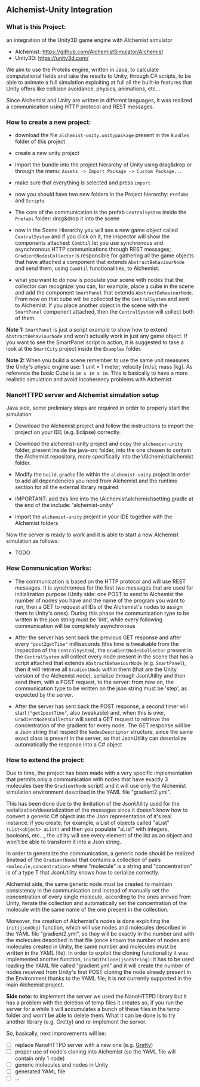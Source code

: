 ## Alchemist-Unity Integration

### What is this Project:
an integration of the Unity3D game engine with Alchemist simulator

* Alchemist: https://github.com/AlchemistSimulator/Alchemist
* Unity3D: https://unity3d.com/

We aim to use the Protelis engine, written in Java, to calculate computational fields and take the results to Unity, through C# scripts, to be able to animate a full simulation exploiting at full all the built-in features that Unity offers like collision avoidance, physics, animations, etc...

Since Alchemist and Unity are written in different languages, it was realized a communication using HTTP protocol and REST messages.

### How to create a new project:

* download the file `alchemist-unity.unitypackage` present in the `Bundles` folder of this project


* create a new unity project


* import the bundle into the project hierarchy of Unity using drag&drop or through the menu: `Assets -> Import Package -> Custom Package...`


* make sure that everything is selected and press `import`


* now you should have two new folders in the Project hierarchy: `Prefabs` and `Scripts`


* The core of the communication is the prefab `CentralSystem` inside the `Prefabs` folder: drag&drop it into the scene


* now in the Scene Hierarchy you will see a new game object called `CentralSystem` and if you click on it, the inspector will show the components attached: `ComUtil` let you use synchronous and asynchronous HTTP communications through REST messages; `GradientNodesCollector` is responsible for gathering all the game objects that have attached a component that extends `AbstractBehaviourNode` and send them, using `ComUtil` functionalities, to Alchemist.


* what you want to do now is populate your scene with nodes that the collector can recognize: you can, for example, place a cube in the scene and add the component `SmartPanel` that extends `AbstractBehaviourNode`. From now on that cube will be collected by the `CentralSystem` and sent to Alchemist. If you place another object in the scene with the `SmartPanel` component attached, then the `CentralSystem` will collect both of them.

**Note 1:** `SmartPanel` is just a script example to show how to extend `AbstractBehaviourNode` and won't actually work in just any game object. If you want to see the SmartPanel script in action, it is suggested to take a look at the `SmartCity` project inside the `Examples` folder.

**Note 2:** When you build a scene remember to use the same unit measures the Unity's physic engine use: 1 unit = 1 meter; velocity [m/s]; mass [kg]. As reference the basic Cube is `1m x 1m x 1m`. This is basically to have a more realistic simulation and avoid incoherency problems with Alchemist.

### NanoHTTPD server and Alchemist simulation setup
Java side, some prelimiary steps are required in order to properly start the simulation

* Download the Alchemist project and follow the instructions to import the project on your IDE (e.g. Eclipse) correctly.

* Download the alchemist-unity project and copy the `alchemist-unity` folder, present inside the java-src folder, into the one chosen to contain the Alchemist repository, more specifically into the \Alchemist\alchemist folder.

* Modify the `build.gradle` file within the `alchemist-unity` project in order to add all dependencies you need from Alchemist and the  runtime section for all the external library required

* IMPORTANT: add this line into the \Alchemist\alchemist\setting.gradle at the end of the include: 'alchemist-unity'

* import the `alchemist-unity` project in your IDE  together with the Alchemist folders

Now the server is ready to work and it is able to start a new Alchemist simulation as follows:

* TODO
 
### How Communication Works:

* The communication is based on the HTTP protocol and will use REST messages. It is synchronous for the first two messages that are used for initialization purpose (Unity side: one POST to send to Alchemist the number of nodes you have and the name of the program you want to run, then a GET to request all IDs of the Alchemist's nodes to assign them to Unity's ones). During this phase the communication type to be written in the json string must be 'init', while every following communication will be completely asynchronous


* After the server has sent back the previous GET response and after every `"post2getTime"` milliseconds (this time is tweakable from the inspection of the `CentralSystem`), the `GradientNodesCollector` present in the `CentralSystem` will collect every node present in the scene that has a script attached that extends `AbstractBehaviourNode` (e.g. `SmartPanel`), then it will retrieve all `GradientNode` within them (that are the Unity version of the Alchemist node), serialize through JsonUtility and then send them, with a POST request, to the server: from now on, the communication type to be written on the json string must be 'step', as expected by the server.


* After the server has sent back the POST response, a second timer will start (`"get2postTime"`, also tweakable) and, when this is over, `GradientNodesCollector` will send a GET request to retrieve the concentration of the gradient for every node. The GET response will be a Json string that respect the `NodesDescriptor` structure, since the same exact class is present in the server, so that JsonUtility can deserialize automatically the response into a C# object

### How to extend the project:

Due to time, the project has been made with a very specific implementation that permits only a communication with nodes that have exactly 3 molecules (see the `GradientNode` script) and it will use only the Alchemist simulation environment described in the YAML file "gradient2.yml".

This has been done due to the limitation of the JsonUtility used for the serialization/deserialization of the messages since it doesn't know how to convert a generic C# object into the Json representation of it's real instance: if you create, for example, a List of objects called "aList" `(List<object> aList)` and then you populate "aList" with integers, booleans, etc..., the utility will see every element of the list as an object and won't be able to transform it into a Json string.

In order to generalize the communication, a generic node should be realized (instead of the `GradientNode`) that contains a collection of pairs `<molecule,concentration>` where "molecule" is a string and "concentration" is of a type T that JsonUtility knows how to serialize correctly.

Alchemist side, the same generic node must be created to maintain consistency in the communication and instead of manually set the concentration of every single molecule, according to the ones arrived from Unity, iterate the collection and automatically set the concentration of the molecule with the same name of the one present in the collection.

Moreover, the creation of Alchemist's nodes is done exploiting the `init(jsonObj)` function, which will use nodes and molecules described in the YAML file "gradient2.yml", so they will be exactly in the number and with the molecules described in that file (once known the number of nodes and molecules created in Unity, the same number and molecules must be written in the YAML file).
In order to exploit the cloning functionality it was implemented another function, `initWithClone(jsonString)`: it has to be used loading the YAML file called "gradient.yml" and it will create the number of nodes received from Unity's first POST cloning the node already present in the Environment thanks to the YAML file; it is not currently supported in the main Alchemist project.

**Side note:** to implement the server we used the NanoHTTPD library but it has a problem with the deletion of temp files it creates so, if you run the server for a while it will accumulates a bunch of these files in the temp folder and won't be able to delete them. What it can be done is to try another library (e.g. Gretty) and re-implement the server.

So, basically, next improvements will be:
- [ ] replace NanoHTTPD server with a new one (e.g. [Gretty](https://github.com/akhikhl/gretty))
- [ ] proper use of node's cloning into Alchemist (so the YAML file will contain only 1 node)
- [ ] generic molecules and nodes in Unity
- [ ] generated YAML file
- [ ] ...
